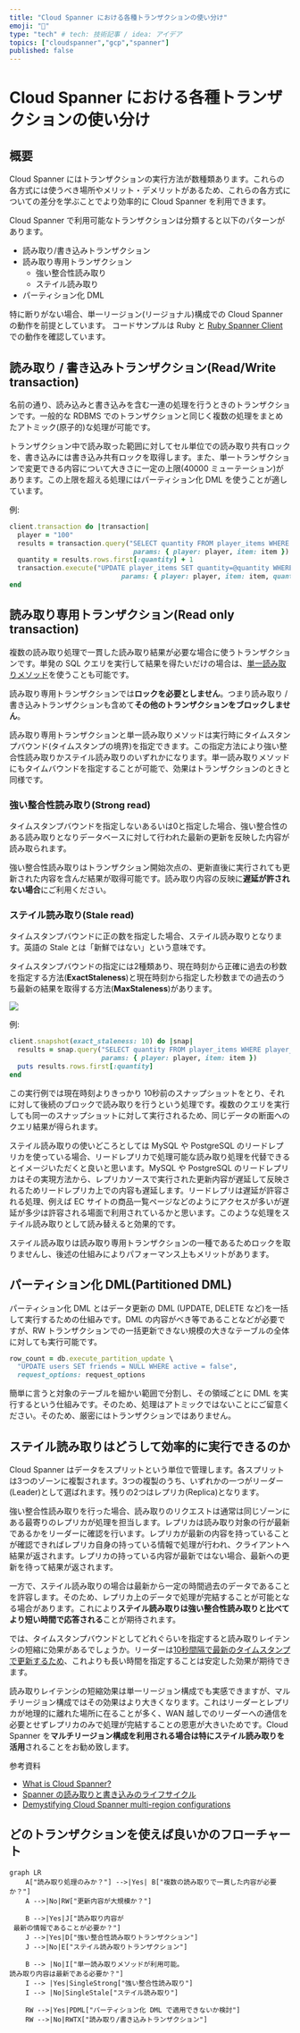 ```yaml
---
title: "Cloud Spanner における各種トランザクションの使い分け"
emoji: "🔧"
type: "tech" # tech: 技術記事 / idea: アイデア
topics: ["cloudspanner","gcp","spanner"]
published: false
---
```

# Cloud Spanner における各種トランザクションの使い分け

## 概要
Cloud Spanner にはトランザクションの実行方法が数種類あります。これらの各方式には使うべき場所やメリット・デメリットがあるため、これらの各方式についての差分を学ぶことでより効率的に Cloud Spanner を利用できます。

Cloud Spanner で利用可能なトランザクションは分類すると以下のパターンがあります。

- 読み取り/書き込みトランザクション
- 読み取り専用トランザクション
  -  強い整合性読み取り
  - ステイル読み取り
- パーティション化 DML

特に断りがない場合、単一リージョン(リージョナル)構成での Cloud Spanner の動作を前提としています。
コードサンプルは Ruby と [Ruby Spanner Client](https://github.com/googleapis/ruby-spanner) での動作を確認しています。

## 読み取り / 書き込みトランザクション(Read/Write transaction)

名前の通り、読み込みと書き込みを含む一連の処理を行うときのトランザクションです。一般的な RDBMS でのトランザクションと同じく複数の処理をまとめたアトミック(原子的)な処理が可能です。

トランザクション中で読み取った範囲に対してセル単位での読み取り共有ロックを、書き込みには書き込み共有ロックを取得します。また、単一トランザクションで変更できる内容について大きさに一定の上限(40000 ミューテーション)があります。この上限を超える処理にはパーティション化 DML を使うことが適しています。

例:
```ruby
client.transaction do |transaction|
  player = "100"
  results = transaction.query("SELECT quantity FROM player_items WHERE player_id=@player AND item_id=@item", 
                               params: { player: player, item: item })
  quantity = results.rows.first[:quantity] + 1
  transaction.execute("UPDATE player_items SET quantity=@quantity WHERE player_id=@player AND item_id=@item",
                            params: { player: player, item: item, quantity: quantity })
end
```

## 読み取り専用トランザクション(Read only transaction)
複数の読み取り処理で一貫した読み取り結果が必要な場合に使うトランザクションです。単発の SQL クエリを実行して結果を得たいだけの場合は、[単一読み取りメソッド](https://cloud.google.com/spanner/docs/reads?hl=ja#single_read_methods)を使うことも可能です。 

読み取り専用トランザクションでは**ロックを必要としません**。つまり読み取り / 書き込みトランザクションも含めて**その他のトランザクションをブロックしません**。

読み取り専用トランザクションと単一読み取りメソッドは実行時にタイムスタンプバウンド(タイムスタンプの境界)を指定できます。この指定方法により強い整合性読み取りかステイル読み取りのいずれかになります。単一読み取りメソッドにもタイムバウンドを指定することが可能で、効果はトランザクションのときと同様です。

### 強い整合性読み取り(Strong read)
タイムスタンプバウンドを指定しないあるいは0と指定した場合、強い整合性のある読み取りとなりデータベースに対して行われた最新の更新を反映した内容が読み取られます。

強い整合性読み取りはトランザクション開始次点の、更新直後に実行されても更新された内容を含んだ結果が取得可能です。読み取り内容の反映に**遅延が許されない場合**にご利用ください。
### ステイル読み取り(Stale read)
タイムスタンプバウンドに正の数を指定した場合、ステイル読み取りとなります。英語の Stale とは「新鮮ではない」という意味です。


タイムスタンプバウンドの指定には2種類あり、現在時刻から正確に過去の秒数を指定する方法(**ExactStaleness**)と現在時刻から指定した秒数までの過去のうち最新の結果を取得する方法(**MaxStaleness**)があります。

![](/images/staleness.png)

例:

```ruby
client.snapshot(exact_staleness: 10) do |snap|
  results = snap.query("SELECT quantity FROM player_items WHERE player_id=@player AND item_id=@item", 
                       params: { player: player, item: item })
  puts results.rows.first[:quantity] 
end
```
この実行例では現在時刻よりきっかり 10秒前のスナップショットをとり、それに対して後続のブロックで読み取りを行うという処理です。複数のクエリを実行しても同一のスナップショットに対して実行されるため、同じデータの断面へのクエリ結果が得られます。

ステイル読み取りの使いどころとしては MySQL や PostgreSQL のリードレプリカを使っている場合、リードレプリカで処理可能な読み取り処理を代替できるとイメージいただくと良いと思います。MySQL や PostgreSQL のリードレプリカはその実現方法から、レプリカソースで実行された更新内容が遅延して反映されるためリードレプリカ上での内容も遅延します。リードレプリは遅延が許容される処理、例えば EC サイトの商品一覧ページなどのようにアクセスが多いが遅延が多少は許容される場面で利用されているかと思います。このような処理をステイル読み取りとして読み替えると効果的です。

ステイル読み取りは読み取り専用トランザクションの一種であるためロックを取りませんし、後述の仕組みによりパフォーマンス上もメリットがあります。
## パーティション化 DML(Partitioned DML)

パーティション化 DML とはデータ更新の DML (UPDATE, DELETE など)を一括して実行するための仕組みです。DML の内容がべき等であることなどが必要ですが、RW トランザクションでの一括更新できない規模の大きなテーブルの全体に対しても実行可能です。

```ruby
row_count = db.execute_partition_update \
  "UPDATE users SET friends = NULL WHERE active = false",
  request_options: request_options
```


簡単に言うと対象のテーブルを細かい範囲で分割し、その領域ごとに DML を実行するという仕組みです。そのため、処理はアトミックではないことにご留意ください。そのため、厳密にはトランザクションではありません。
## ステイル読み取りはどうして効率的に実行できるのか
Cloud Spanner はデータをスプリットという単位で管理します。各スプリットは3つのゾーンに複製されます。3つの複製のうち、いずれかの一つがリーダー(Leader)として選ばれます。残りの2つはレプリカ(Replica)となります。

強い整合性読み取りを行った場合、読み取りのリクエストは通常は同じゾーンにある最寄りのレプリカが処理を担当します。レプリカは読み取り対象の行が最新であるかをリーダーに確認を行います。レプリカが最新の内容を持っていることが確認できればレプリカ自身の持っている情報で処理が行われ、クライアントへ結果が返されます。レプリカの持っている内容が最新ではない場合、最新への更新を待って結果が返されます。

一方で、ステイル読み取りの場合は最新から一定の時間過去のデータであることを許容します。そのため、レプリカ上のデータで処理が完結することが可能となる場合があります。これにより**ステイル読み取りは強い整合性読み取りと比べてより短い時間で応答される**ことが期待されます。

では、タイムスタンプバウンドとしてどれぐらいを指定すると読み取りレイテンシの短縮に効果があるでしょうか。リーダーは[10秒間隔で最新のタイムスタンプで更新するため](https://cloud.google.com/spanner/docs/whitepapers/life-of-reads-and-writes?hl=ja#strong_read_multi-split)、これよりも長い時間を指定することは安定した効果が期待できます。

読み取りレイテンシの短縮効果は単一リージョン構成でも実感できますが、マルチリージョン構成ではその効果はより大きくなります。これはリーダーとレプリカが地理的に離れた場所に在ることが多く、WAN 越しでのリーダーへの通信を必要とせずレプリカのみで処理が完結することの恩恵が大きいためです。Cloud Spanner を**マルチリージョン構成を利用される場合は特にステイル読み取りを活用**されることをお勧め致します。

参考資料
- [What is Cloud Spanner?](https://cloud.google.com/blog/topics/developers-practitioners/what-cloud-spanner?hl=en)
- [Spanner の読み取りと書き込みのライフサイクル](https://cloud.google.com/spanner/docs/whitepapers/life-of-reads-and-writes?hl=ja)
- [Demystifying Cloud Spanner multi-region configurations](https://cloud.google.com/blog/topics/developers-practitioners/demystifying-cloud-spanner-multi-region-configurations?hl=en)


## どのトランザクションを使えば良いかのフローチャート
```mermaid
graph LR
	A["読み取り処理のみか？"] -->|Yes| B["複数の読み取りで一貫した内容が必要か？"]
	A -->|No|RW["更新内容が大規模か？"]
	
	B -->|Yes|J["読み取り内容が
 最新の情報であることが必要か？"]
	J -->|Yes|D["強い整合性読み取りトランザクション"]
	J -->|No|E["ステイル読み取りトランザクション"]
 
	B --> |No|I["単一読み取りメソッドが利用可能。
読み取り内容は最新である必要か？"]
	I --> |Yes|SingleStrong["強い整合性読み取り"]
	I --> |No|SingleStale["ステイル読み取り"]
 
	RW -->|Yes|PDML["パーティション化 DML で適用できないか検討"]
	RW -->|No|RWTX["読み取り/書き込みトランザクション"]
```

